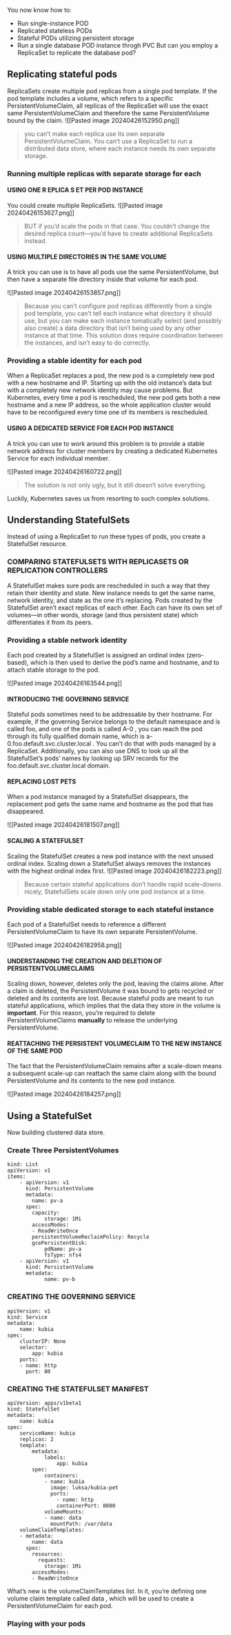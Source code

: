 You now know how to:
- Run single-instance POD
- Replicated stateless PODs
- Stateful PODs utilizing persistent storage
- Run a single database POD instance throgh PVC
But can you employ a ReplicaSet to replicate the database pod?

## Replicating stateful pods
ReplicaSets create multiple pod replicas from a single pod template.
If the pod template includes a volume, which refers to a specific PersistentVolumeClaim, all replicas of the ReplicaSet will use the exact same PersistentVolumeClaim and therefore the same PersistentVolume bound by the claim.
![[Pasted image 20240426152950.png]]

>you can’t make each replica use its own separate PersistentVolumeClaim. You can’t use a ReplicaSet to run a distributed data store, where each instance needs its own separate storage.

### Running multiple replicas with separate storage for each
#### USING ONE R EPLICA S ET PER POD INSTANCE
You could create multiple ReplicaSets.
![[Pasted image 20240426153627.png]]

>BUT if you’d scale the pods in that case. You couldn’t change the desired replica count—you’d have to create additional ReplicaSets instead.

#### USING MULTIPLE DIRECTORIES IN THE SAME VOLUME
A trick you can use is to have all pods use the same PersistentVolume, but then have a separate file directory inside that volume for each pod.

![[Pasted image 20240426153857.png]]

>Because you can’t configure pod replicas differently from a single pod template, you can’t tell each instance what directory it should use, but you can make each instance tomatically select (and possibly also create) a data directory that isn’t being used by any other instance at that time. This solution does require coordination between the instances, and isn’t easy to do correctly.


### Providing a stable identity for each pod
When a ReplicaSet replaces a pod, the new pod is a completely new pod with a new hostname and IP. Starting up with the old instance’s data but with a completely new network identity may cause problems. But Kubernetes, every time a pod is rescheduled, the new pod gets both a new hostname and a new IP address, so the whole application cluster would have to be reconfigured every time one of its members is rescheduled.
#### USING A DEDICATED SERVICE FOR EACH POD INSTANCE
A trick you can use to work around this problem is to provide a stable network address for cluster members by creating a dedicated Kubernetes Service for each individual member.

![[Pasted image 20240426160722.png]]

>The solution is not only ugly, but it still doesn’t solve everything.

Luckily, Kubernetes saves us from resorting to such complex solutions.

## Understanding StatefulSets
Instead of using a ReplicaSet to run these types of pods, you create a StatefulSet resource.

### COMPARING STATEFULSETS WITH REPLICASETS OR REPLICATION CONTROLLERS
A StatefulSet makes sure pods are rescheduled in such a way that they retain their identity and state. New instance needs to get the same name, network identity, and state as the one it’s replacing. Pods created by the StatefulSet aren’t exact replicas of each other. Each can have its own set of volumes—in other words, storage (and thus persistent state) which differentiates it from its peers.

### Providing a stable network identity
Each pod created by a StatefulSet is assigned an ordinal index (zero-based), which is then used to derive the pod’s name and hostname, and to attach stable storage to the pod.

![[Pasted image 20240426163544.png]]

#### INTRODUCING THE GOVERNING SERVICE
Stateful pods sometimes need to be addressable by their hostname.
For example, if the governing Service belongs to the default namespace and is called foo, and one of the pods is called A-0 , you can reach the pod through its fully qualified domain name, which is a-0.foo.default.svc.cluster.local . You can’t do that with pods managed by a
ReplicaSet.
Additionally, you can also use DNS to look up all the StatefulSet’s pods’ names by looking up SRV records for the foo.default.svc.cluster.local domain.

#### REPLACING LOST PETS
When a pod instance managed by a StatefulSet disappears, the replacement pod gets the same name and hostname as the pod that has disappeared.

![[Pasted image 20240426181507.png]]

#### SCALING A STATEFULSET
Scaling the StatefulSet creates a new pod instance with the next unused ordinal index. Scaling down a StatefulSet always removes the instances with the highest ordinal index first.
![[Pasted image 20240426182223.png]]

>Because certain stateful applications don’t handle rapid scale-downs nicely, StatefulSets scale down only one pod instance at a time.

### Providing stable dedicated storage to each stateful instance
Each pod of a StatefulSet needs to reference a different PersistentVolumeClaim to have its own separate PersistentVolume.

![[Pasted image 20240426182958.png]]

#### UNDERSTANDING THE CREATION AND DELETION OF PERSISTENTVOLUMECLAIMS
Scaling down, however, deletes only the pod, leaving the claims alone.
After a claim is deleted, the PersistentVolume it was bound to gets recycled or deleted and its contents are lost.
Because stateful pods are meant to run stateful applications, which implies that the data they store in the volume is **important**.
For this reason, you’re required to delete PersistentVolumeClaims **manually** to release the underlying PersistentVolume.


#### REATTACHING THE PERSISTENT VOLUMECLAIM TO THE NEW INSTANCE OF THE SAME POD
The fact that the PersistentVolumeClaim remains after a scale-down means a subsequent scale-up can reattach the same claim along with the bound PersistentVolume and its contents to the new pod instance.

![[Pasted image 20240426184257.png]]


## Using a StatefulSet
Now building clustered data store.
### Create Three PersistentVolumes
```
kind: List
apiVersion: v1
items:
	- apiVersion: v1
	  kind: PersistentVolume
	  metadata:
		name: pv-a
	  spec:
		capacity:
			storage: 1Mi
		accessModes:
		- ReadWriteOnce
		persistentVolumeReclaimPolicy: Recycle
		gcePersistentDisk:
			pdName: pv-a
			fsType: nfs4
	- apiVersion: v1
	  kind: PersistentVolume
	  metadata:
			name: pv-b
```

### CREATING THE GOVERNING SERVICE
```
apiVersion: v1
kind: Service
metadata:
	name: kubia
spec:
	clusterIP: None
	selector:
		app: kubia
	ports:
	- name: http
	  port: 80
```

### CREATING THE STATEFULSET MANIFEST
```
apiVersion: apps/v1beta1
kind: StatefulSet
metadata:
	name: kubia
spec:
	serviceName: kubia
	replicas: 2
	template:
		metadata:
			labels:
				app: kubia
		spec:
			containers:
			- name: kubia
			  image: luksa/kubia-pet
			  ports:
				- name: http
				containerPort: 8080
			volumeMounts:
			- name: data
			  mountPath: /var/data
	volumeClaimTemplates:
	- metadata:
		name: data
	  spec:
		resources:
		  requests:
			storage: 1Mi
		accessModes:
		- ReadWriteOnce
```

What’s new is the volumeClaimTemplates list. In it, you’re defining one volume claim template called data , which will be used to create a PersistentVolumeClaim for each pod.

### Playing with your pods